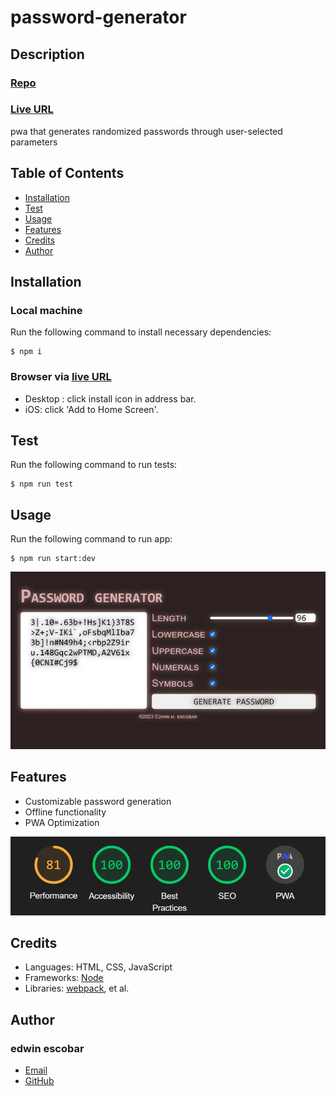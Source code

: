 # password-generator

## Description
### [Repo](https://github.com/escowin/password-generator)
### [Live URL](https://escowin.github.io/password-generator)
    
pwa that generates randomized passwords through user-selected parameters

## Table of Contents
- [Installation](#installation)
- [Test](#test)
- [Usage](#usage)
- [Features](#features)
- [Credits](#credits)
- [Author](#author)

## Installation
### Local machine
Run the following command to install necessary dependencies:
```
$ npm i
```
### Browser via [live URL](https://escowin.github.io/password-generator)
- Desktop : click install icon in address bar.
- iOS: click 'Add to Home Screen'.

## Test
Run the following command to run tests:
```
$ npm run test
```

## Usage
Run the following command to run app:
```
$ npm run start:dev
```

![screenshot](./assets/img/password-generator-lg.jpg)

## Features
- Customizable password generation
- Offline functionality
- PWA Optimization

![light audit](./assets/img/lighthouse-audit.jpg)

## Credits
- Languages: HTML, CSS, JavaScript
- Frameworks: [Node](https://nodejs.org/)
- Libraries: [webpack](https://webpack.js.org/), et al.

## Author
### edwin escobar
- [Email](mailto:edwin@escowinart.com)
- [GitHub](https://github.com/escowin)
